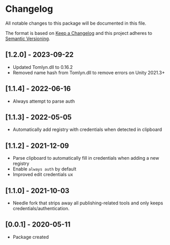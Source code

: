 # Changelog
All notable changes to this package will be documented in this file.

The format is based on [Keep a Changelog](http://keepachangelog.com/en/1.0.0/)
and this project adheres to [Semantic Versioning](http://semver.org/spec/v2.0.0.html).

## [1.2.0] - 2023-09-22
- Updated Tomlyn.dll to 0.16.2
- Removed name hash from Tomlyn.dll to remove errors on Unity 2021.3+

## [1.1.4] - 2022-06-16
- Always attempt to parse auth

## [1.1.3] - 2022-05-05
- Automatically add registry with credentials when detected in clipboard

## [1.1.2] - 2021-12-09
- Parse clipboard to automatically fill in credentials when adding a new registry
- Enable ``always auth`` by default
- Improved edit credentials ux

## [1.1.0] - 2021-10-03
- Needle fork that strips away all publishing-related tools and only keeps credentials/authentication.

## [0.0.1] - 2020-05-11
- Package created